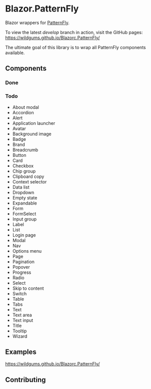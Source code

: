 # Blazor.PatternFly

Blazor wrappers for [PatternFly](https://www.patternfly.org/).

To view the latest *develop* branch in action, visit the GitHub pages: https://wildgums.github.io/Blazorc.PatternFly/

The ultimate goal of this library is to wrap all PatternFly components available.

## Components

### Done


### Todo

- About modal
- Accordion
- Alert
- Application launcher
- Avatar
- Background image
- Badge
- Brand
- Breadcrumb
- Button
- Card
- Checkbox
- Chip group
- Clipboard copy
- Context selector
- Data list
- Dropdown
- Empty state
- Expandable
- Form
- FormSelect
- Input group
- Label
- List
- Login page
- Modal
- Nav
- Options menu
- Page
- Pagination
- Popover
- Progress
- Radio
- Select
- Skip to content
- Switch
- Table
- Tabs
- Text
- Text area
- Text input
- Title
- Tooltip
- Wizard

## Examples

https://wildgums.github.io/Blazorc.PatternFly/

## Contributing

